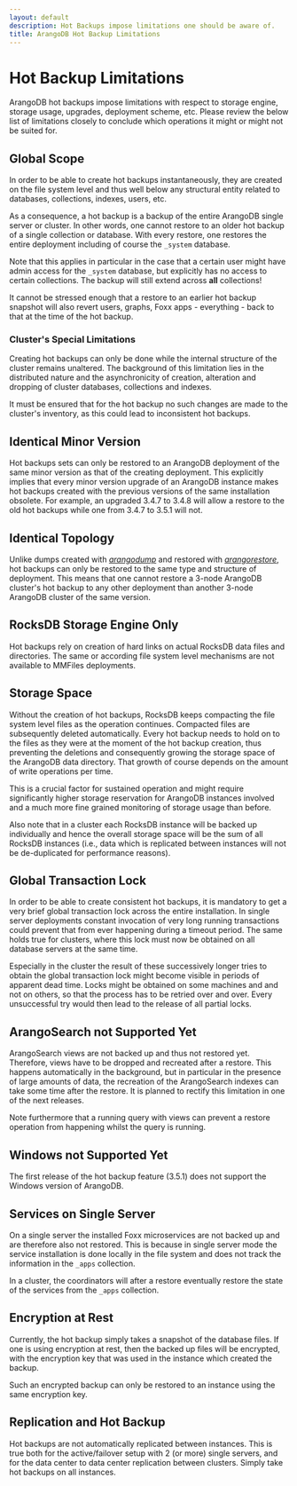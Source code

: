 ```yaml
---
layout: default
description: Hot Backups impose limitations one should be aware of.
title: ArangoDB Hot Backup Limitations
---
```

Hot Backup Limitations
======================

ArangoDB hot backups impose limitations with respect to storage engine,
storage usage, upgrades, deployment scheme, etc. Please review the below
list of limitations closely to conclude which operations it might or might
not be suited for.

Global Scope
------------

In order to be able to create hot backups instantaneously, they are created
on the file system level and thus well below any structural entity related to
databases, collections, indexes, users, etc.

As a consequence, a hot backup is a backup of the entire ArangoDB single server
or cluster. In other words, one cannot restore to an older hot backup of a
single collection or database. With every restore, one restores the entire
deployment including of course the `_system` database.

Note that this applies in particular in the case that a certain user
might have admin access for the `_system` database, but explicitly has
no access to certain collections. The backup will still extend across
**all** collections!

It cannot be stressed enough that a restore to an earlier hot backup
snapshot will also revert users, graphs, Foxx apps - everything -
back to that at the time of the hot backup.

### Cluster's Special Limitations

Creating hot backups can only be done while the internal structure of the
cluster remains unaltered. The background of this limitation lies in the
distributed nature and the asynchronicity of creation, alteration and
dropping of cluster databases, collections and indexes.

It must be ensured that for the hot backup no such changes are made to the
cluster's inventory, as this could lead to inconsistent hot backups.

Identical Minor Version
-----------------------

Hot backups sets can only be restored to an ArangoDB deployment of the same
minor version as that of the creating deployment. This explicitly implies that
every minor version upgrade of an ArangoDB instance makes hot backups created
with the previous versions of the same installation obsolete. For example,
an upgraded 3.4.7 to 3.4.8 will allow a restore to the old hot backups while
one from 3.4.7 to 3.5.1 will not.

Identical Topology
------------------

Unlike dumps created with [_arangodump_](backup-restore.html) and restored 
with [_arangorestore_](backup-restore.html),
hot backups can only be restored to the same type and structure of deployment.
This means that one cannot restore a 3-node ArangoDB cluster's hot backup to
any other deployment than another 3-node ArangoDB cluster of the same version.

RocksDB Storage Engine Only
---------------------------

Hot backups rely on creation of hard links on actual RocksDB data files and
directories. The same or according file system level mechanisms are not
available to MMFiles deployments.

Storage Space
-------------

Without the creation of hot backups, RocksDB keeps compacting the file system
level files as the operation continues. Compacted files are subsequently
deleted automatically. Every hot backup needs to hold on to the
files as they were at the moment of the hot backup creation, thus preventing
the deletions and consequently growing the storage space of the ArangoDB
data directory. That growth of course depends on the amount of write operations
per time.

This is a crucial factor for sustained operation and might require
significantly higher storage reservation for ArangoDB instances involved and
a much more fine grained monitoring of storage usage than before.

Also note that in a cluster each RocksDB instance will be backed up
individually and hence the overall storage space will be the sum of all
RocksDB instances (i.e., data which is replicated between instances will
not be de-duplicated for performance reasons).

Global Transaction Lock
-----------------------

In order to be able to create consistent hot backups, it is mandatory to get
a very brief global transaction lock across the entire installation.
In single server deployments constant invocation of very long running
transactions could prevent that from ever happening during a timeout period.
The same holds true for clusters, where this lock must now be obtained on all
database servers at the same time.

Especially in the cluster the result of these successively longer tries to
obtain the global transaction lock might become visible in periods of apparent
dead time. Locks might be obtained on some machines and and not on others, so
that the process has to be retried over and over. Every unsuccessful try would
then lead to the release of all partial locks.

ArangoSearch not Supported Yet
------------------------------

ArangoSearch views are not backed up and thus not restored yet.
Therefore, views have to be dropped and recreated after a restore.
This happens automatically in the background, but in particular in the
presence of large amounts of data, the recreation of the ArangoSearch
indexes can take some time after the restore. It is planned to rectify
this limitation in one of the next releases.

Note furthermore that a running query with views can prevent a restore
operation from happening whilst the query is running.

Windows not Supported Yet
-------------------------

The first release of the hot backup feature (3.5.1) does not support
the Windows version of ArangoDB. 

Services on Single Server
-------------------------

On a single server the installed Foxx microservices are not backed up and are
therefore also not restored. This is because in single server mode
the service installation is done locally in the file system and does not
track the information in the `_apps` collection.

In a cluster, the coordinators will after a restore eventually restore
the state of the services from the `_apps` collection.

Encryption at Rest
------------------

Currently, the hot backup simply takes a snapshot of the database files.
If one is using encryption at rest, then the backed up files will be
encrypted, with the encryption key that was used in the
instance which created the backup.

Such an encrypted backup can only be restored to an instance using the
same encryption key.

Replication and Hot Backup
--------------------------

Hot backups are not automatically replicated between instances. This is
true both for the active/failover setup with 2 (or more) single servers,
and for the data center to data center replication between clusters.
Simply take hot backups on all instances.

